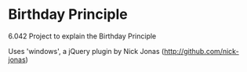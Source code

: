 Birthday Principle
==================

6.042 Project to explain the Birthday Principle

Uses 'windows', a jQuery plugin by Nick Jonas (http://github.com/nick-jonas)
